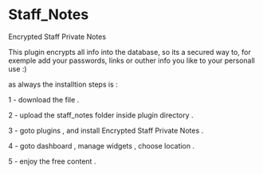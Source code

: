 Staff_Notes
===========

Encrypted Staff Private Notes

This plugin  encrypts all info into the database, so its a secured way to, for exemple add your passwords, links or outher info you like to your personall use :)


as always the installtion steps is :

1 - download the file  . 

2 - upload the staff_notes folder inside plugin directory .

3 - goto plugins , and install Encrypted Staff Private Notes .

4 - goto dashboard , manage widgets , choose location .

5 - enjoy the free content .
